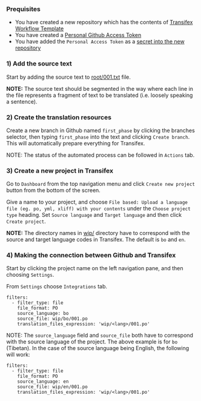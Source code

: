 ### Prequisites 

- You have created a new repository which has the contents of [Transifex Workflow Template](https://github.com/Lotus-King-Translation/Transifex-Backend-Template)
- You have created a [Personal Github Access Token](https://docs.github.com/en/authentication/keeping-your-account-and-data-secure/creating-a-personal-access-token)
- You have added the `Personal Access Token` as a [secret into the new repository](https://docs.github.com/en/codespaces/managing-codespaces-for-your-organization/managing-encrypted-secrets-for-your-repository-and-organization-for-codespaces#adding-secrets-for-a-repository)

### 1) Add the source text

Start by adding the source text to [root/001.txt](../root/001.txt) file. 

**NOTE:** The source text should be segmented in the way where each line in the file represents a fragment of text to be translated (i.e. loosely speaking a sentence).

### 2) Create the translation resources 

Create a new branch in Github named `first_phase` by clicking the branches selector, then typing `first_phase` into the text and clicking `Create branch`. This will automatically prepare everything for Transifex. 

NOTE: The status of the automated process can be followed in `Actions` tab.

### 3) Create a new project in Transifex

Go to `Dashboard` from the top navigation menu and click `Create new project` button from the bottom of the screen.

Give a name to your project, and choose `File based: Upload a language file (eg. po, yml, xliff) with your contents` under the `Choose project type` heading. Set `Source language` and `Target language` and then click `Create project`. 

**NOTE:** The directory names in [wip/](../wip) directory have to correspond with the source and target language codes in Transifex. The default is `bo` and `en`. 

### 4) Making the connection between Github and Transifex

Start by clicking the project name on the left navigation pane, and then choosing `Settings`.

From `Settings` choose `Integrations` tab.

```
filters:
  - filter_type: file
    file_format: PO
    source_language: bo
    source_file: wip/bo/001.po
    translation_files_expression: 'wip/<lang>/001.po'
```

NOTE: The `source_language` field and `source_file` both have to correspond with the source language of the project. The above example is for `bo` (Tibetan). In the case of the source language being English, the following will work: 

```
filters:
  - filter_type: file
    file_format: PO
    source_language: en
    source_file: wip/en/001.po
    translation_files_expression: 'wip/<lang>/001.po'
```
